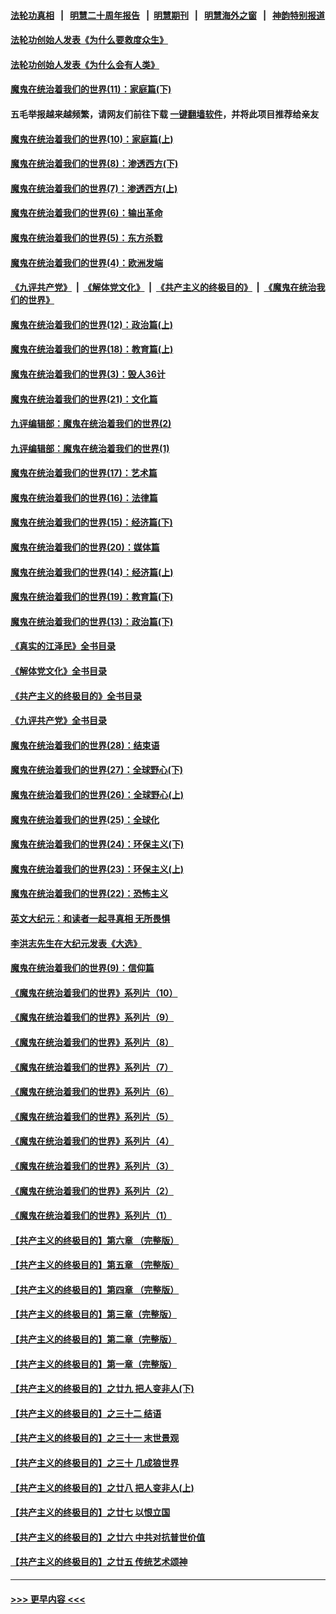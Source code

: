#### [法轮功真相](https://github.com/gfw-breaker/truth/blob/master/README.md?t=0) &nbsp;&nbsp;|&nbsp;&nbsp; [明慧二十周年报告](https://github.com/gfw-breaker/mh-reports/blob/master/README.md?t=0) &nbsp;&nbsp;|&nbsp;&nbsp;[明慧期刊](https://github.com/gfw-breaker/mh-qikan) &nbsp;&nbsp;|&nbsp;&nbsp; [明慧海外之窗](https://github.com/gfw-breaker/mh-news/blob/master/README.md?t=0) &nbsp;&nbsp;|&nbsp;&nbsp; [神韵特别报道](https://github.com/gfw-breaker/mh-news/blob/master/shenyun.md?t=0)
#### [法轮功创始人发表《为什么要救度众生》](../pages/nsc422/n13975246.md?t=06210643) 
#### [法轮功创始人发表《为什么会有人类》](../pages/nsc422/n13912117.md?t=06210643) 
#### [魔鬼在统治着我们的世界(11)：家庭篇(下)](../pages/nsc422/n10440961.md?t=06210643) 
#### 五毛举报越来越频繁，请网友们前往下载 [一键翻墙软件](https://github.com/gfw-breaker/ssr-accounts)，并将此项目推荐给亲友
#### [魔鬼在统治着我们的世界(10)：家庭篇(上)](../pages/nsc422/n10435448.md?t=06210643) 
#### [魔鬼在统治着我们的世界(8)：渗透西方(下)](../pages/nsc422/n10429603.md?t=06210643) 
#### [魔鬼在统治着我们的世界(7)：渗透西方(上)](../pages/nsc422/n10426013.md?t=06210643) 
#### [魔鬼在统治着我们的世界(6)：输出革命](../pages/nsc422/n10421536.md?t=06210643) 
#### [魔鬼在统治着我们的世界(5)：东方杀戮](../pages/nsc422/n10417707.md?t=06210643) 
#### [魔鬼在统治着我们的世界(4)：欧洲发端](../pages/nsc422/n10414890.md?t=06210643) 
#### [《九评共产党》](https://github.com/begood0513/9ping.md/blob/master/README.md) &nbsp;|&nbsp; [《解体党文化》](../../../../jtdwh.md/blob/master/README.md)  &nbsp;|&nbsp; [《共产主义的终极目的》](../../../../gczydzjmd.md/blob/master/README.md) &nbsp;|&nbsp; [《魔鬼在统治我们的世界》](../../../../mgztzwmdsj.md/blob/master/README.md) 
#### [魔鬼在统治着我们的世界(12)：政治篇(上)](../pages/nsc422/n10444576.md?t=06210643) 
#### [魔鬼在统治着我们的世界(18)：教育篇(上)](../pages/nsc422/n10526970.md?t=06210643) 
#### [魔鬼在统治着我们的世界(3)：毁人36计](../pages/nsc422/n10411583.md?t=06210643) 
#### [魔鬼在统治着我们的世界(21)：文化篇](../pages/nsc422/n10597706.md?t=06210643) 
#### [九评编辑部：魔鬼在统治着我们的世界(2)](../pages/nsc422/n10410036.md?t=06210643) 
#### [九评编辑部：魔鬼在统治着我们的世界(1)](../pages/nsc422/n10406825.md?t=06210643) 
#### [魔鬼在统治着我们的世界(17)：艺术篇](../pages/nsc422/n10499093.md?t=06210643) 
#### [魔鬼在统治着我们的世界(16)：法律篇](../pages/nsc422/n10485969.md?t=06210643) 
#### [魔鬼在统治着我们的世界(15)：经济篇(下)](../pages/nsc422/n10469975.md?t=06210643) 
#### [魔鬼在统治着我们的世界(20)：媒体篇](../pages/nsc422/n10586579.md?t=06210643) 
#### [魔鬼在统治着我们的世界(14)：经济篇(上)](../pages/nsc422/n10457370.md?t=06210643) 
#### [魔鬼在统治着我们的世界(19)：教育篇(下)](../pages/nsc422/n10564808.md?t=06210643) 
#### [魔鬼在统治着我们的世界(13)：政治篇(下)](../pages/nsc422/n10448270.md?t=06210643) 
#### [《真实的江泽民》全书目录](../pages/nsc422/n13721399.md?t=06210643) 
#### [《解体党文化》全书目录](../pages/nsc422/n13721157.md?t=06210643) 
#### [《共产主义的终极目的》全书目录](../pages/nsc422/n13721048.md?t=06210643) 
#### [《九评共产党》全书目录](../pages/nsc422/n13708085.md?t=06210643) 
#### [魔鬼在统治着我们的世界(28)：结束语](../pages/nsc422/n10936246.md?t=06210643) 
#### [魔鬼在统治着我们的世界(27)：全球野心(下)](../pages/nsc422/n10928319.md?t=06210643) 
#### [魔鬼在统治着我们的世界(26)：全球野心(上)](../pages/nsc422/n10900318.md?t=06210643) 
#### [魔鬼在统治着我们的世界(25)：全球化](../pages/nsc422/n10788205.md?t=06210643) 
#### [魔鬼在统治着我们的世界(24)：环保主义(下)](../pages/nsc422/n10695307.md?t=06210643) 
#### [魔鬼在统治着我们的世界(23)：环保主义(上)](../pages/nsc422/n10688613.md?t=06210643) 
#### [魔鬼在统治着我们的世界(22)：恐怖主义](../pages/nsc422/n10614727.md?t=06210643) 
#### [英文大纪元：和读者一起寻真相 无所畏惧](../pages/nsc422/n12542027.md?t=06210643) 
#### [李洪志先生在大纪元发表《大选》](../pages/nsc422/n12534746.md?t=06210643) 
#### [魔鬼在统治着我们的世界(9)：信仰篇](../pages/nsc422/n10432159.md?t=06210643) 
#### [《魔鬼在统治着我们的世界》系列片（10）](../pages/nsc422/n12292670.md?t=06210643) 
#### [《魔鬼在统治着我们的世界》系列片（9）](../pages/nsc422/n12290859.md?t=06210643) 
#### [《魔鬼在统治着我们的世界》系列片（8）](../pages/nsc422/n12287445.md?t=06210643) 
#### [《魔鬼在统治着我们的世界》系列片（7）](../pages/nsc422/n12283425.md?t=06210643) 
#### [《魔鬼在统治着我们的世界》系列片（6）](../pages/nsc422/n12282314.md?t=06210643) 
#### [《魔鬼在统治着我们的世界》系列片（5）](../pages/nsc422/n12281419.md?t=06210643) 
#### [《魔鬼在统治着我们的世界》系列片（4）](../pages/nsc422/n12274024.md?t=06210643) 
#### [《魔鬼在统治着我们的世界》系列片（3）](../pages/nsc422/n12271322.md?t=06210643) 
#### [《魔鬼在统治着我们的世界》系列片（2）](../pages/nsc422/n12269049.md?t=06210643) 
#### [《魔鬼在统治着我们的世界》系列片（1）](../pages/nsc422/n12267575.md?t=06210643) 
#### [【共产主义的终极目的】第六章 （完整版）](../pages/nsc422/n11428913.md?t=06210643) 
#### [【共产主义的终极目的】第五章 （完整版）](../pages/nsc422/n11428912.md?t=06210643) 
#### [【共产主义的终极目的】第四章 （完整版）](../pages/nsc422/n11428907.md?t=06210643) 
#### [【共产主义的终极目的】第三章（完整版）](../pages/nsc422/n11428848.md?t=06210643) 
#### [【共产主义的终极目的】第二章（完整版）](../pages/nsc422/n11428831.md?t=06210643) 
#### [【共产主义的终极目的】第一章（完整版）](../pages/nsc422/n11417651.md?t=06210643) 
#### [【共产主义的终极目的】之廿九 把人变非人(下)](../pages/nsc422/n11344140.md?t=06210643) 
#### [【共产主义的终极目的】之三十二 结语](../pages/nsc422/n11360535.md?t=06210643) 
#### [【共产主义的终极目的】之三十一 末世景观](../pages/nsc422/n11351129.md?t=06210643) 
#### [【共产主义的终极目的】之三十 几成狼世界](../pages/nsc422/n11348280.md?t=06210643) 
#### [【共产主义的终极目的】之廿八 把人变非人(上)](../pages/nsc422/n11340492.md?t=06210643) 
#### [【共产主义的终极目的】之廿七 以恨立国](../pages/nsc422/n11336944.md?t=06210643) 
#### [【共产主义的终极目的】之廿六 中共对抗普世价值](../pages/nsc422/n11324785.md?t=06210643) 
#### [【共产主义的终极目的】之廿五 传统艺术颂神](../pages/nsc422/n11296396.md?t=06210643) 

----
#### [ >>> 更早内容 <<< ](../indexes/nsc422-earlier.md)
